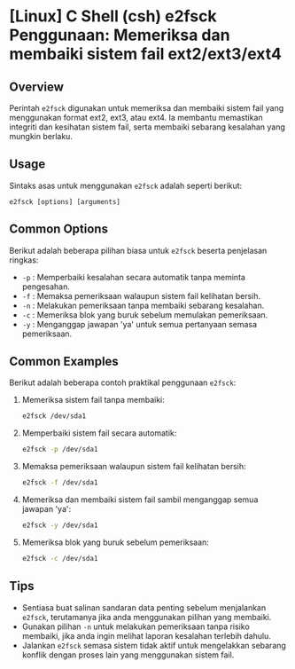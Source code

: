 # [Linux] C Shell (csh) e2fsck Penggunaan: Memeriksa dan membaiki sistem fail ext2/ext3/ext4

## Overview
Perintah `e2fsck` digunakan untuk memeriksa dan membaiki sistem fail yang menggunakan format ext2, ext3, atau ext4. Ia membantu memastikan integriti dan kesihatan sistem fail, serta membaiki sebarang kesalahan yang mungkin berlaku.

## Usage
Sintaks asas untuk menggunakan `e2fsck` adalah seperti berikut:

```
e2fsck [options] [arguments]
```

## Common Options
Berikut adalah beberapa pilihan biasa untuk `e2fsck` beserta penjelasan ringkas:

- `-p` : Memperbaiki kesalahan secara automatik tanpa meminta pengesahan.
- `-f` : Memaksa pemeriksaan walaupun sistem fail kelihatan bersih.
- `-n` : Melakukan pemeriksaan tanpa membaiki sebarang kesalahan.
- `-c` : Memeriksa blok yang buruk sebelum memulakan pemeriksaan.
- `-y` : Menganggap jawapan 'ya' untuk semua pertanyaan semasa pemeriksaan.

## Common Examples
Berikut adalah beberapa contoh praktikal penggunaan `e2fsck`:

1. Memeriksa sistem fail tanpa membaiki:
   ```bash
   e2fsck /dev/sda1
   ```

2. Memperbaiki sistem fail secara automatik:
   ```bash
   e2fsck -p /dev/sda1
   ```

3. Memaksa pemeriksaan walaupun sistem fail kelihatan bersih:
   ```bash
   e2fsck -f /dev/sda1
   ```

4. Memeriksa dan membaiki sistem fail sambil menganggap semua jawapan 'ya':
   ```bash
   e2fsck -y /dev/sda1
   ```

5. Memeriksa blok yang buruk sebelum pemeriksaan:
   ```bash
   e2fsck -c /dev/sda1
   ```

## Tips
- Sentiasa buat salinan sandaran data penting sebelum menjalankan `e2fsck`, terutamanya jika anda menggunakan pilihan yang membaiki.
- Gunakan pilihan `-n` untuk melakukan pemeriksaan tanpa risiko membaiki, jika anda ingin melihat laporan kesalahan terlebih dahulu.
- Jalankan `e2fsck` semasa sistem tidak aktif untuk mengelakkan sebarang konflik dengan proses lain yang menggunakan sistem fail.